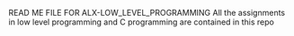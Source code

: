 READ ME FILE FOR ALX-LOW_LEVEL_PROGRAMMING
All the assignments in low level programming and C programming are contained in this repo
